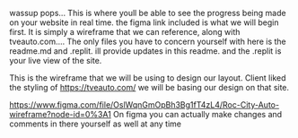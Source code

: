 wassup pops... This is where youll be able to see the progress being made on your website in real time. the figma link included is what we will begin first. It is simply a wireframe that we can reference, along with tveauto.com.... The only files you have to concern yourself with here is the readme.md and .replit. ill provide updates in this readme. and the .replit is your live view of the site.

This is the wireframe that we will be using to design our layout. Client liked the styling of https://tveauto.com/ we will be basing our design on that site.

https://www.figma.com/file/OslWqnGmOpBh3Bg1fT4zL4/Roc-City-Auto-wireframe?node-id=0%3A1 On figma you can actually make changes and comments in there yourself as well at any time




















